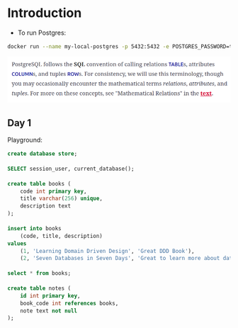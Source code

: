# Introduction

- To run Postgres:
```bash
docker run --name my-local-postgres -p 5432:5432 -e POSTGRES_PASSWORD=tops3cr3tpass -d postgres
```

![Alt text](./.assets/image.png)

## Day 1

Playground:
```sql
create database store;

SELECT session_user, current_database();

create table books (
    code int primary key,
    title varchar(256) unique,
    description text
);

insert into books
    (code, title, description)
values
    (1, 'Learning Domain Driven Design', 'Great DDD Book'),
    (2, 'Seven Databases in Seven Days', 'Great to learn more about databases');

select * from books;

create table notes (
    id int primary key,
    book_code int references books,
    note text not null
);


```